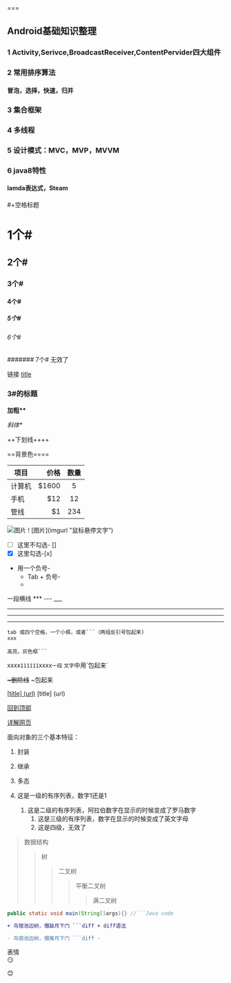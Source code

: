 ===
###
## Android基础知识整理
### 1 Activity,Serivce,BroadcastReceiver,ContentPervider四大组件

### 2 常用排序算法
#### 冒泡，选择，快速，归并

### 3 集合框架

### 4 多线程

### 5 设计模式：MVC，MVP，MVVM

### 6 java8特性
#### lamda表达式，Steam

#+空格标题
# 1个#
## 2个#
### 3个#
#### 4个#
##### 5个#
###### 6个#
####### 7个# 无效了

链接
[title](path)

### 3#的标题

**加粗\*\***

*斜体\**

++下划线\+\+++

==背景色\=\===

| 项目        | 价格   |  数量  |
| --------   | -----:  | :----:  |
| 计算机     | \$1600 |   5     |
| 手机        |   \$12   |   12   |
| 管线        |    \$1    |  234  |

![图片](https://ss2.baidu.com/6ONYsjip0QIZ8tyhnq/it/u=4082721491,3981845853&fm=58 "鼠标悬停文字")
\! \[图片\](imgurl "鼠标悬停文字")

- [ ] 这里不勾选- [] 
- [x] 这里勾选-[x] 

- 用一个负号\- 
    - Tab + 负号\- 
    -

一段横线 *** --- ___
*** 
---
___

    tab 或四个空格，一个小框，或者```（两组反引号包起来)
    xxx
```
高亮，灰色框```
```

xxxx`111111`xxxx`一段` `文字`中用\`包起来\`
 
~~\~删除线~~ \~包起来

[[title] (url)](www.baidu.com) [title] (url)

[回到顶部](#3#的标题)

[详解网页](https://github.com/guodongxiaren/README)

面向对象的三个基本特征：
1. 封装
2. 继承
3. 多态


1. 这是一级的有序列表，数字1还是1
   1. 这是二级的有序列表，阿拉伯数字在显示的时候变成了罗马数字
      1. 这是三级的有序列表，数字在显示的时候变成了英文字母
        1. 这是四级，无效了

> 数据结构
>> 树
>>> 二叉树
>>>> 平衡二叉树
>>>>> 满二叉树

```java
public static void main(String[]args){} //```Java code
```

```diff
+ 鸟宿池边树，僧敲月下门 ```diff + diff语法
```

```diff
- 鸟宿池边树，僧推月下门 ```diff -
```

表情  
:smirk:

:blush: